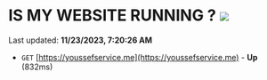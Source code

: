 # IS MY WEBSITE RUNNING ? [![](https://img.shields.io/static/v1?label=Sponsor&message=%E2%9D%A4&logo=GitHub&color=%23fe8e86)](https://github.com/sponsors/<username>)

Last updated: **11/23/2023, 7:20:26 AM**

- `GET` [https://youssefservice.me](https://youssefservice.me) - **Up** (832ms)
